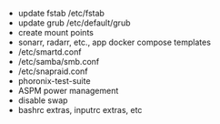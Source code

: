 - update fstab /etc/fstab
- update grub /etc/default/grub
- create mount points
- sonarr, radarr, etc., app docker compose templates
- /etc/smartd.conf
- /etc/samba/smb.conf
- /etc/snapraid.conf
- phoronix-test-suite
- ASPM power management
- disable swap
- bashrc extras, inputrc extras, etc